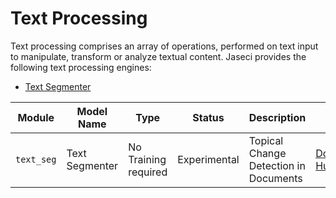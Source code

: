 # Text Processing

Text processing comprises an array of operations, performed on text input to manipulate, transform or analyze textual content. Jaseci provides the following text processing engines:

- [Text Segmenter](text_seg/README.md)


| Module      | Model Name    | Type                    | Status       | Description                                                 | Resources                                 |
| ----------- | ------------- | ----------------------- | ------------ | ----------------------------------------------------------- | ----------------------------------------- |
| `text_seg`   | Text Segmenter    |    No Training required |  Experimental       | Topical Change Detection in Documents | [Documentation](text_seg/README.md) [Huggingface](https://huggingface.co/dennlinger/roberta-cls-consec) |